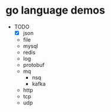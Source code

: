 # go language demos

- TODO
    - [x] json
    - file
    - mysql
    - redis
    - log
    - protobuf
    - mq
        - nsq
        - kafka
    - http
    - tcp
    - udp